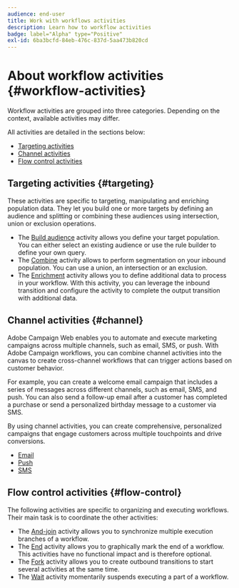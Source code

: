 ```yaml
---
audience: end-user
title: Work with workflows activities
description: Learn how to workflow activities
badge: label="Alpha" type="Positive"
exl-id: 6ba3bcfd-84eb-476c-837d-5aa473b820cd
---
```


# About workflow activities {#workflow-activities}

Workflow activities are grouped into three categories. Depending on the context, available activities may differ. 

All activities are detailed in the sections below:

* [Targeting activities](#targeting)
* [Channel activities](#channel)
* [Flow control activities](#flow-control)

## Targeting activities {#targeting}

These activities are specific to targeting, manipulating and enriching population data. They let you build one or more targets by defining an audience and splitting or combining these audiences using intersection, union or exclusion operations.

* The [Build audience](build-audience.md) activity allows you define your target population. You can either select an existing audience or use the rule builder to define your own query. 
* The [Combine](combine.md) activity allows to perform segmentation on your inbound population. You can use a union, an intersection or an exclusion.
* The [Enrichment](enrichment.md) activity allows you to define additional data to process in your workflow. With this activity, you can leverage the inbound transition and configure the activity to complete the output transition with additional data.

## Channel activities {#channel}

Adobe Campaign Web enables you to automate and execute marketing campaigns across multiple channels, such as email, SMS, or push. With Adobe Campaign workflows, you can combine channel activities into the canvas to create cross-channel workflows that can trigger actions based on customer behavior. 

For example, you can create a welcome email campaign that includes a series of messages across different channels, such as email, SMS, and push. You can also send a follow-up email after a customer has completed a purchase or send a personalized birthday message to a customer via SMS. 

By using channel activities, you can create comprehensive, personalized campaigns that engage customers across multiple touchpoints and drive conversions.

* [Email](email.md)
* [Push](push.md)
* [SMS](sms.md)

## Flow control activities {#flow-control}

The following activities are specific to organizing and executing workflows. Their main task is to coordinate the other activities:

* The [And-join](and-join.md) activity allows you to synchronize multiple execution branches of a workflow.
* The [End](end.md) activity allows you to graphically mark the end of a workflow. This activities have no functional impact and is therefore optional.
* The [Fork](fork.md) activity allows you to create outbound transitions to start several activities at the same time.
* The [Wait](wait.md) activity momentarily suspends executing a part of a workflow.

<!--
## Data management activities {#data-management}

overview: what they're used for
which use case you can perform with them

list available activites + short description + ref to section
-->

